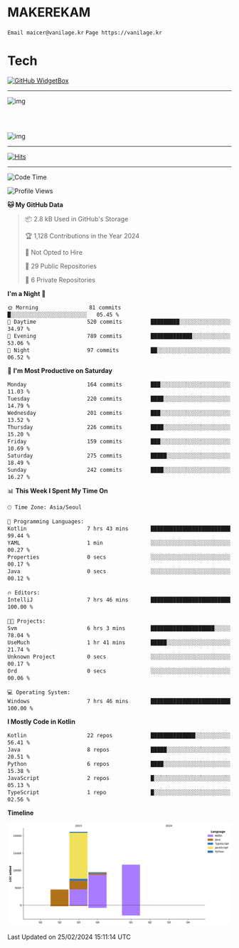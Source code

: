 # MAKEREKAM

`Email maicer@vanilage.kr`
`Page https://vanilage.kr`

# Tech

[![GitHub WidgetBox](https://github-widgetbox.vercel.app/api/skills?languages=python,js,ts,c,cpp,cs,java,kotlin,bash,md,html,css,xml,yaml,swift,powershell,json,R,SQL,php&tools=git,npm,gradle,nodejs,vercel,nginx&includeNames=true&theme=darkmode)](https://github.com/Jurredr/github-widgetbox)

---

![img](https://github-readme-stats.vercel.app/api/top-langs/?username=MAKEREKAM&layout=compact&theme=gruvbox)

<br>
<br>

![img](https://github-readme-stats.vercel.app/api/?username=MAKEREKAM&layout=compact&theme=gruvbox)

---

[![Hits](https://hits.seeyoufarm.com/api/count/incr/badge.svg?url=https%3A%2F%2Fgithub.com%2FMAKEREKAM&count_bg=%234A49D1&title_bg=%23555555&icon=&icon_color=%23E7E7E7&title=방문&edge_flat=false)](https://hits.seeyoufarm.com)

---

<!--START_SECTION:waka-->
![Code Time](http://img.shields.io/badge/Code%20Time-228%20hrs%2059%20mins-blue)

![Profile Views](http://img.shields.io/badge/Profile%20Views-0-blue)

**🐱 My GitHub Data** 

> 📦 2.8 kB Used in GitHub's Storage 
 > 
> 🏆 1,128 Contributions in the Year 2024
 > 
> 🚫 Not Opted to Hire
 > 
> 📜 29 Public Repositories 
 > 
> 🔑 6 Private Repositories 
 > 
**I'm a Night 🦉** 

```text
🌞 Morning                81 commits          █░░░░░░░░░░░░░░░░░░░░░░░░   05.45 % 
🌆 Daytime                520 commits         █████████░░░░░░░░░░░░░░░░   34.97 % 
🌃 Evening                789 commits         █████████████░░░░░░░░░░░░   53.06 % 
🌙 Night                  97 commits          ██░░░░░░░░░░░░░░░░░░░░░░░   06.52 % 
```
📅 **I'm Most Productive on Saturday** 

```text
Monday                   164 commits         ███░░░░░░░░░░░░░░░░░░░░░░   11.03 % 
Tuesday                  220 commits         ████░░░░░░░░░░░░░░░░░░░░░   14.79 % 
Wednesday                201 commits         ███░░░░░░░░░░░░░░░░░░░░░░   13.52 % 
Thursday                 226 commits         ████░░░░░░░░░░░░░░░░░░░░░   15.20 % 
Friday                   159 commits         ███░░░░░░░░░░░░░░░░░░░░░░   10.69 % 
Saturday                 275 commits         █████░░░░░░░░░░░░░░░░░░░░   18.49 % 
Sunday                   242 commits         ████░░░░░░░░░░░░░░░░░░░░░   16.27 % 
```


📊 **This Week I Spent My Time On** 

```text
🕑︎ Time Zone: Asia/Seoul

💬 Programming Languages: 
Kotlin                   7 hrs 43 mins       █████████████████████████   99.44 % 
YAML                     1 min               ░░░░░░░░░░░░░░░░░░░░░░░░░   00.27 % 
Properties               0 secs              ░░░░░░░░░░░░░░░░░░░░░░░░░   00.17 % 
Java                     0 secs              ░░░░░░░░░░░░░░░░░░░░░░░░░   00.12 % 

🔥 Editors: 
IntelliJ                 7 hrs 46 mins       █████████████████████████   100.00 % 

🐱‍💻 Projects: 
Svm                      6 hrs 3 mins        ████████████████████░░░░░   78.04 % 
UseMuch                  1 hr 41 mins        █████░░░░░░░░░░░░░░░░░░░░   21.74 % 
Unknown Project          0 secs              ░░░░░░░░░░░░░░░░░░░░░░░░░   00.17 % 
Ord                      0 secs              ░░░░░░░░░░░░░░░░░░░░░░░░░   00.06 % 

💻 Operating System: 
Windows                  7 hrs 46 mins       █████████████████████████   100.00 % 
```

**I Mostly Code in Kotlin** 

```text
Kotlin                   22 repos            ██████████████░░░░░░░░░░░   56.41 % 
Java                     8 repos             █████░░░░░░░░░░░░░░░░░░░░   20.51 % 
Python                   6 repos             ████░░░░░░░░░░░░░░░░░░░░░   15.38 % 
JavaScript               2 repos             █░░░░░░░░░░░░░░░░░░░░░░░░   05.13 % 
TypeScript               1 repo              █░░░░░░░░░░░░░░░░░░░░░░░░   02.56 % 
```



**Timeline**

![Lines of Code chart](https://raw.githubusercontent.com/MAKEREKAM/MAKEREKAM/main/assets/bar_graph.png)


 Last Updated on 25/02/2024 15:11:14 UTC
<!--END_SECTION:waka-->

